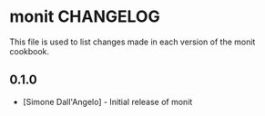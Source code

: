 monit CHANGELOG
===============

This file is used to list changes made in each version of the monit cookbook.

0.1.0
-----
- [Simone Dall'Angelo] - Initial release of monit
